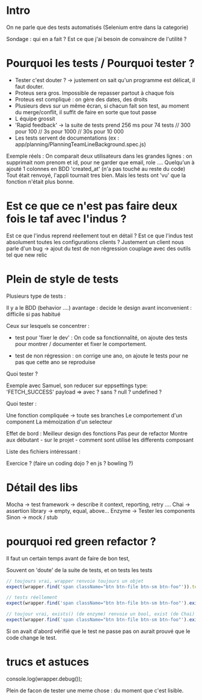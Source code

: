 # Intro

On ne parle que des tests automatisés (Selenium entre dans la categorie)

Sondage : qui en a fait ? Est ce que j'ai besoin de convaincre de l'utilité ?

# Pourquoi les tests / Pourquoi tester ?

+ Tester c'est douter ? -> justement on sait qu'un programme est délicat, il faut douter.
+ Proteus sera gros. Impossible de repasser partout à chaque fois
+ Proteus est compliqué : on gère des dates, des droits
+ Plusieurs devs sur un même écran, si chacun fait son test, au moment du merge/conflit, il suffit de faire en sorte que tout passe
+ L équipe grossit
+ 'Rapid feedback' -> la suite de tests prend 256 ms pour 74 tests // 300 pour 100 // 3s pour 1000 // 30s pour 10 000
+ Les tests servent de documentations (ex : app/planning/PlanningTeamLineBackground.spec.js)

Exemple réels :
On comparait deux utilisateurs dans les grandes lignes : on supprimait nom prenom et id, pour ne garder que
email, role ....
Quelqu'un à ajouté 1 colonnes en BDD 'created_at' (n'a pas touché au reste du code)
Tout était renvoyé, l'appli tournait tres bien. Mais les tests ont 'vu' que la fonction n'était plus bonne.

# Est ce que ce n'est pas faire deux fois le taf avec l'indus ?

Est ce que l'indus reprend réellement tout en détail ?
Est ce que l'indus test absolument toutes les configurations clients ?
Justement un client nous parle d'un bug -> ajout du test de non régression
couplage avec des outils tel que new relic

# Plein de style de tests

Plusieurs type de tests :

Il y a le BDD (behavior ....)
avantage : decide le design avant
inconvenient : difficile si pas habitué

Ceux sur lesquels se concentrer :

+ test pour 'fixer le dev' :
  On code sa fonctionnalité, on ajoute des tests pour montrer / documenter et fixer le comportement.

+ test de non régression :
  on corrige une ano, on ajoute le tests pour ne pas que cette ano se reproduise

Quoi tester ?

Exemple avec Samuel, son reducer sur eppsettings
type: 'FETCH_SUCCESS' payload => avec ? sans ? null ? undefined ?


Quoi tester :

Une fonction compliquée -> toute ses branches
Le comportement d'un component
La mémoization d'un selecteur


Effet de bord :
Meilleur design des fonctions
Pas peur de refactor
Montre aux débutant - sur le projet - comment sont utilisé les differents composant


Liste des fichiers intéressant :


Exercice ? (faire un coding dojo ? en js ? bowling ?)


# Détail des libs
Mocha -> test framework -> describe it context, reporting, retry ....
Chai -> assertion library -> empty, equal, above...
Enzyme -> Tester les components
Sinon -> mock / stub

# pourquoi red green refactor ?

Il faut un certain temps avant de faire de bon test,

Souvent on 'doute' de la suite de tests, et on tests les tests

```js
// toujours vrai, wrapper renvoie toujours un objet
expect(wrapper.find('span className="btn btn-file btn-sm btn-foo"')).to.be.ok

// tests réellement
expect(wrapper.find('span className="btn btn-file btn-sm btn-foo"').exists()).to.be.ok

// toujour vrai, exists() (de enzyme) renvoie un bool, exist (de Chai) renvoi 'true' si valeur est autre que null ou undefined, false 'existe' donc le test passe toujours
expect(wrapper.find('span className="btn btn-file btn-sm btn-foo"').exists()).to.exist
```

Si on avait d'abord vérifié que le test ne passe pas on aurait prouvé que le code change le test.

# trucs et astuces

console.log(wrapper.debug());

Plein de facon de tester une meme chose : du moment que c'est lisible.

